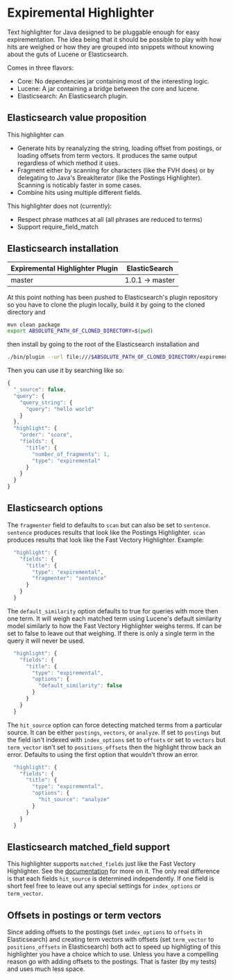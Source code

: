 Expiremental Highlighter
========================

Text highlighter for Java designed to be pluggable enough for easy
expirementation.  The idea being that it should be possible to play with how
hits are weighed or how they are grouped into snippets without knowing about
the guts of Lucene or Elasticsearch.

Comes in three flavors:
* Core: No dependencies jar containing most of the interesting logic.
* Lucene: A jar containing a bridge between the core and lucene.
* Elasticsearch: An Elasticsearch plugin.


Elasticsearch value proposition
-------------------------------
This highlighter can
* Generate hits by reanalyzing the string, loading offset from postings, or
loading offsets from term vectors.  It produces the same output regardless of
which method it uses.
* Fragment either by scanning for characters (like the FVH does) or by
delegating to Java's BreakIterator (like the Postings Highlighter).  Scanning
is noticably faster in some cases.
* Combine hits using multiple different fields.

This highlighter does not (currently):
* Respect phrase mathces at all (all phrases are reduced to terms)
* Support require_field_match

Elasticsearch installation
--------------------------

| Expiremental Highlighter Plugin |  ElasticSearch  |
|---------------------------------|-----------------|
| master                          | 1.0.1 -> master |

At this point nothing has been pushed to Elasticsearch's plugin repository so
you have to clone the plugin locally, build it by going to the cloned directory
and
```bash
mvn clean package
export ABSOLUTE_PATH_OF_CLONED_DIRECTORY=$(pwd)
```
then install by going to the root of the Elasticsearch installation and
```bash
./bin/plugin --url file:///$ABSOLUTE_PATH_OF_CLONED_DIRECTORY/expiremental-highlighter-elasticsearch-plugin/target/releases/expiremental-highlighter-elasticsearch-plugin-0.0.1-SNAPSHOT.zip  --install expiremental-highlighter-elasticsearch-plugin 
```

Then you can use it by searching like so:
```js
{
  "_source": false,
  "query": {
    "query_string": {
      "query": "hello world"
    }
  },
  "highlight": {
    "order": "score",
    "fields": {
      "title": {
        "number_of_fragments": 1,
        "type": "expiremental"
      }
    }
  }
}
```

Elasticsearch options
---------------------
The ```fragmenter``` field to defaults to ```scan``` but can also be set to
```sentence```.  ```sentence``` produces results that look like the Postings
Highlighter.  ```scan``` produces results that look like the Fast Vectory
Highlighter.  Example:
```js
  "highlight": {
    "fields": {
      "title": {
        "type": "expiremental",
        "fragmenter": "sentence"
      }
    }
  }
```

The ```default_similarity``` option defaults to true for queries with more then
one term.  It will weigh each matched term using Lucene's default similarity
model similarly to how the Fast Vectory Highlighter weighs terms.  If can be
set to false to leave out that weighing.  If there is only a single term in the
query it will never be used.
```js
  "highlight": {
    "fields": {
      "title": {
        "type": "expiremental",
        "options": {
          "default_similarity": false
        }
      }
    }
  }
```

The ```hit_source``` option can force detecting matched terms from a particular
source.  It can be either ```postings```, ```vectors```, or ```analyze```.  If
set to ```postings``` but the field isn't indexed with ```index_options``` set
to ```offsets``` or set to ```vectors``` but ```term_vector``` isn't set to
```positions_offsets``` then the highlight throw back an error.  Defaults to
using the first option that wouldn't throw an error.
```js
  "highlight": {
    "fields": {
      "title": {
        "type": "expiremental",
        "options": {
          "hit_source": "analyze"
        }
      }
    }
  }
```

Elasticsearch matched_field support
-----------------------------------
This highlighter supports ```matched_fields``` just like the Fast Vectory
Highlighter.  See the [documentation](http://www.elasticsearch.org/guide/en/elasticsearch/reference/current/search-request-highlighting.html#matched-fields)
for more on it.  The only real difference is that each fields ```hit_source```
is determined independently.  If one field is short feel free to leave out any
special settings for ```index_options``` or ```term_vector```.


Offsets in postings or term vectors
-----------------------------------
Since adding offsets to the postings (set ```index_options``` to ```offsets```
in Elasticsearch) and creating term vectors with offsets (set ```term_vector```
to ```positions_offsets``` in Elasticsearch) both act to speed up highligting
of this highlighter you have a choice which to use.  Unless you have a
compelling reason go with adding offsets to the postings.  That is faster (by
my tests) and uses much less space.

